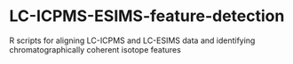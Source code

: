 # LC-ICPMS-ESIMS-feature-detection
R scripts for aligning LC-ICPMS and LC-ESIMS data and identifying chromatographically coherent isotope features
